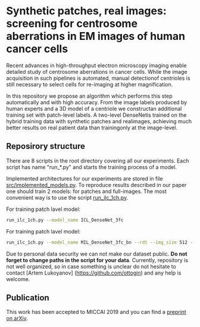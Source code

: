 # Synthetic patches, real images: screening for centrosome aberrations in EM images of human cancer cells

Recent advances in high-throughput electron microscopy imaging enable detailed study of centrosome aberrations in cancer cells.
While the image acquisition in such pipelines is automated, manual detectionof centrioles is still necessary to 
select cells for re-imaging at higher magnification.




In this repository we propose an algorithm which performs
this step automatically and with high accuracy. From the image labels produced by human experts and a 3D model of 
a centriole we constructan additional training set with patch-level labels. 
A two-level DenseNetis trained on the hybrid training data with synthetic patches and realimages, 
achieving much better results on real patient data than trainingonly at the image-level.

## Reposirory structure
There are 8 scripts in the root directory covering all our experiments.
Each script has name "run_*.py" and starts the training process of a model.

Implemented architectures for our experiments are stored in file [src/implemented_models.py](https://github.com/kreshuklab/centriole_detection/blob/master/src/implemented_models.py).
To reproduce results described in our paper one should train 2 models: for patches and full-images.
The most convenient way is to use the script [run_ilc_1ch.py](https://github.com/kreshuklab/centriole_detection/blob/master/run_ilc_1ch.py).

For training patch lavel model:
```bash
run_ilc_1ch.py --model_name ICL_DenseNet_3fc
```

For training patch lavel model:
```bash
run_ilc_1ch.py --model_name MIL_DenseNet_3fc_bn --rdt --img_size 512 --init_model_path <path_to_patch_level_model>
```
Due to personal data security we can not make our dataset public.
**Do not forget to change paths in the script for your data**.
Currently, repository is not well organized, so in case something is unclear do not hesitate to contact [Artem Lukoyanov] (https://github.com/ottogin) and any help is welcome.

## Publication

This work has been accepted to MICCAI 2019 and you can find a [preprint on arXiv](https://arxiv.org/abs/1908.10109).
